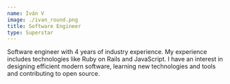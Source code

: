 ```yaml
---
name: Iván V
image: ./ivan_round.png
title: Software Engineer
type: Superstar
---
```

Software engineer with 4 years of industry experience. My experience includes technologies like Ruby on Rails and JavaScript. I have an interest in designing efficient modern software, learning new technologies and tools and contributing to open source.
